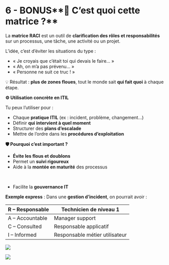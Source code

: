 # 6 - BONUS**🧩 C’est quoi cette matrice ?**

La **matrice RACI** est un outil de **clarification des rôles et responsabilités** sur un processus, une tâche, une activité ou un projet.

L’idée, c’est d’éviter les situations du type :

- « Je croyais que c’était toi qui devais le faire… »
- « Ah, on m’a pas prévenu... »
- « Personne ne suit ce truc ! »

💡 Résultat : **plus de zones floues**, tout le monde sait **qui fait quoi** à chaque étape.



**⚙️ Utilisation concrète en ITIL**

Tu peux l’utiliser pour :

- Chaque **pratique ITIL** (ex : incident, problème, changement…)
- Définir **qui intervient à quel moment**
- Structurer des **plans d’escalade**
- Mettre de l’ordre dans les **procédures d’exploitation**

**🛡️ Pourquoi c’est important ?**

- **Évite les flous et doublons**
- Permet un **suivi rigoureux**
- Aide à la **montée en maturité** des processus

&nbsp;

- Facilite la **gouvernance IT**



**Exemple express** : Dans une **gestion d’incident**, on pourrait avoir :

| R – Responsable | Technicien de niveau 1         |
|-------|------------|
| A – Accountable | Manager support                |
| C – Consulted   | Responsable applicatif         |
| I – Informed    | Responsable métier utilisateur |

![](../media/Cours-Intro-ITIL4-V2-6-BONUS-image1.png)

![](../media/Cours-Intro-ITIL4-V2-6-BONUS-image2.png)


